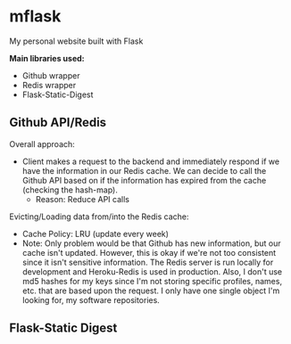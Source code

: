 # mflask
My personal website built with Flask

**Main libraries used:**
- Github wrapper
- Redis wrapper
- Flask-Static-Digest

## Github API/Redis 
Overall approach:
- Client makes a request to the backend and immediately respond if we have the information in our Redis cache. We can decide to call the Github API based on if the information has expired from the cache (checking the hash-map).
    - Reason: Reduce API calls

Evicting/Loading data from/into the Redis cache:
- Cache Policy: LRU (update every week)
- Note: Only problem would be that Github has new information, but our cache isn't updated. However, this is okay if we're not too consistent since it isn't sensitive information. The Redis server is run locally for development and Heroku-Redis is used in production. Also, I don't use md5 hashes for my keys since I'm not storing specific profiles, names, etc. that are based upon the request. I only have one single object I'm looking for, my software repositories.

## Flask-Static Digest
